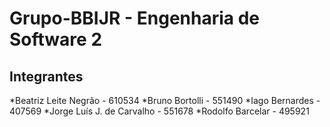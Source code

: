 # Grupo-BBIJR - Engenharia de Software 2

## Integrantes

*Beatriz Leite Negrão - 610534
*Bruno Bortolli - 551490
*Iago Bernardes - 407569
*Jorge Luís J. de Carvalho - 551678
*Rodolfo Barcelar - 495921

